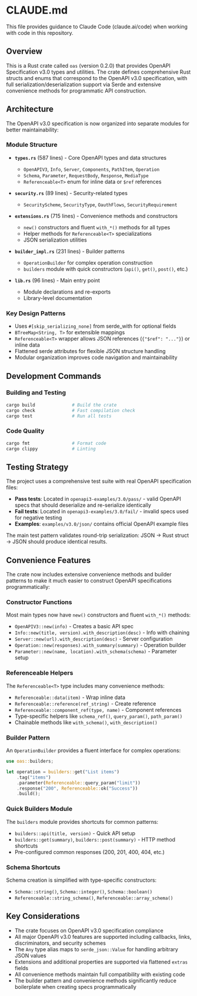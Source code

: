 # CLAUDE.md

This file provides guidance to Claude Code (claude.ai/code) when working with code in this repository.

## Overview

This is a Rust crate called `oas` (version 0.2.0) that provides OpenAPI Specification v3.0 types and utilities. The crate defines comprehensive Rust structs and enums that correspond to the OpenAPI v3.0 specification, with full serialization/deserialization support via Serde and extensive convenience methods for programmatic API construction.

## Architecture

The OpenAPI v3.0 specification is now organized into separate modules for better maintainability:

### Module Structure
- **`types.rs`** (587 lines) - Core OpenAPI types and data structures
  - `OpenAPIV3`, `Info`, `Server`, `Components`, `PathItem`, `Operation`
  - `Schema`, `Parameter`, `RequestBody`, `Response`, `MediaType`
  - `Referenceable<T>` enum for inline data or `$ref` references
  
- **`security.rs`** (89 lines) - Security-related types  
  - `SecurityScheme`, `SecurityType`, `OauthFlows`, `SecurityRequirement`
  
- **`extensions.rs`** (715 lines) - Convenience methods and constructors
  - `new()` constructors and fluent `with_*()` methods for all types
  - Helper methods for `Referenceable<T>` specializations
  - JSON serialization utilities
  
- **`builder_impl.rs`** (231 lines) - Builder patterns
  - `OperationBuilder` for complex operation construction
  - `builders` module with quick constructors (`api()`, `get()`, `post()`, etc.)
  
- **`lib.rs`** (96 lines) - Main entry point
  - Module declarations and re-exports
  - Library-level documentation

### Key Design Patterns
- Uses `#[skip_serializing_none]` from serde_with for optional fields
- `BTreeMap<String, T>` for extensible mappings  
- `Referenceable<T>` wrapper allows JSON references (`{"$ref": "..."}`) or inline data
- Flattened serde attributes for flexible JSON structure handling
- Modular organization improves code navigation and maintainability

## Development Commands

### Building and Testing
```bash
cargo build              # Build the crate
cargo check              # Fast compilation check
cargo test               # Run all tests
```

### Code Quality
```bash
cargo fmt                # Format code
cargo clippy             # Linting
```

## Testing Strategy

The project uses a comprehensive test suite with real OpenAPI specification files:

- **Pass tests**: Located in `openapi3-examples/3.0/pass/` - valid OpenAPI specs that should deserialize and re-serialize identically
- **Fail tests**: Located in `openapi3-examples/3.0/fail/` - invalid specs used for negative testing
- **Examples**: `examples/v3.0/json/` contains official OpenAPI example files

The main test pattern validates round-trip serialization: JSON → Rust struct → JSON should produce identical results.

## Convenience Features

The crate now includes extensive convenience methods and builder patterns to make it much easier to construct OpenAPI specifications programmatically:

### Constructor Functions
Most main types now have `new()` constructors and fluent `with_*()` methods:
- `OpenAPIV3::new(info)` - Creates a basic API spec
- `Info::new(title, version).with_description(desc)` - Info with chaining
- `Server::new(url).with_description(desc)` - Server configuration
- `Operation::new(responses).with_summary(summary)` - Operation builder
- `Parameter::new(name, location).with_schema(schema)` - Parameter setup

### Referenceable Helpers
The `Referenceable<T>` type includes many convenience methods:
- `Referenceable::data(item)` - Wrap inline data
- `Referenceable::reference(ref_string)` - Create reference
- `Referenceable::component_ref(type, name)` - Component references
- Type-specific helpers like `schema_ref()`, `query_param()`, `path_param()`
- Chainable methods like `with_schema()`, `with_description()`

### Builder Pattern
An `OperationBuilder` provides a fluent interface for complex operations:
```rust
use oas::builders;

let operation = builders::get("List items")
    .tag("items")
    .parameter(Referenceable::query_param("limit"))
    .response("200", Referenceable::ok("Success"))
    .build();
```

### Quick Builders Module
The `builders` module provides shortcuts for common patterns:
- `builders::api(title, version)` - Quick API setup
- `builders::get(summary)`, `builders::post(summary)` - HTTP method shortcuts
- Pre-configured common responses (200, 201, 400, 404, etc.)

### Schema Shortcuts
Schema creation is simplified with type-specific constructors:
- `Schema::string()`, `Schema::integer()`, `Schema::boolean()`
- `Referenceable::string_schema()`, `Referenceable::array_schema()`

## Key Considerations

- The crate focuses on OpenAPI v3.0 specification compliance
- All major OpenAPI v3.0 features are supported including callbacks, links, discriminators, and security schemes
- The `Any` type alias maps to `serde_json::Value` for handling arbitrary JSON values
- Extensions and additional properties are supported via flattened `extras` fields
- All convenience methods maintain full compatibility with existing code
- The builder pattern and convenience methods significantly reduce boilerplate when creating specs programmatically